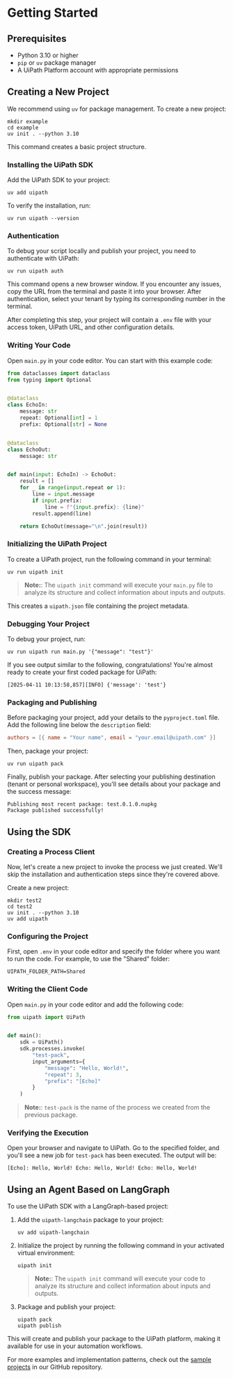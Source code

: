 # Getting Started

## Prerequisites

-   Python 3.10 or higher
-   `pip` or `uv` package manager
-   A UiPath Platform account with appropriate permissions

## Creating a New Project

We recommend using `uv` for package management. To create a new project:

```shell
mkdir example
cd example
uv init . --python 3.10
```

This command creates a basic project structure.

### Installing the UiPath SDK

Add the UiPath SDK to your project:

```shell
uv add uipath
```

To verify the installation, run:

```shell
uv run uipath --version
```

### Authentication

To debug your script locally and publish your project, you need to authenticate with UiPath:

```shell
uv run uipath auth
```

This command opens a new browser window. If you encounter any issues, copy the URL from the terminal and paste it into your browser. After authentication, select your tenant by typing its corresponding number in the terminal.

After completing this step, your project will contain a `.env` file with your access token, UiPath URL, and other configuration details.

### Writing Your Code

Open `main.py` in your code editor. You can start with this example code:

```python
from dataclasses import dataclass
from typing import Optional


@dataclass
class EchoIn:
    message: str
    repeat: Optional[int] = 1
    prefix: Optional[str] = None


@dataclass
class EchoOut:
    message: str


def main(input: EchoIn) -> EchoOut:
    result = []
    for _ in range(input.repeat or 1):
        line = input.message
        if input.prefix:
            line = f"{input.prefix}: {line}"
        result.append(line)

    return EchoOut(message="\n".join(result))
```

### Initializing the UiPath Project

To create a UiPath project, run the following command in your terminal:

```shell
uv run uipath init
```

> **Note:**: The `uipath init` command will execute your `main.py` file to analyze its structure and collect information about inputs and outputs.

This creates a `uipath.json` file containing the project metadata.

### Debugging Your Project

To debug your project, run:

```shell
uv run uipath run main.py '{"message": "test"}'
```

If you see output similar to the following, congratulations! You're almost ready to create your first coded package for UiPath:

```shell
[2025-04-11 10:13:58,857][INFO] {'message': 'test'}
```

### Packaging and Publishing

Before packaging your project, add your details to the `pyproject.toml` file. Add the following line below the `description` field:

```toml
authors = [{ name = "Your name", email = "your.email@uipath.com" }]
```

Then, package your project:

```shell
uv run uipath pack
```

Finally, publish your package. After selecting your publishing destination (tenant or personal workspace), you'll see details about your package and the success message:

```shell
Publishing most recent package: test.0.1.0.nupkg
Package published successfully!
```

## Using the SDK

### Creating a Process Client

Now, let's create a new project to invoke the process we just created. We'll skip the installation and authentication steps since they're covered above.

Create a new project:

```shell
mkdir test2
cd test2
uv init . --python 3.10
uv add uipath
```

### Configuring the Project

First, open `.env` in your code editor and specify the folder where you want to run the code. For example, to use the "Shared" folder:

```shell
UIPATH_FOLDER_PATH=Shared
```

### Writing the Client Code

Open `main.py` in your code editor and add the following code:

```python
from uipath import UiPath


def main():
    sdk = UiPath()
    sdk.processes.invoke(
        "test-pack",
        input_arguments={
            "message": "Hello, World!",
            "repeat": 3,
            "prefix": "[Echo]"
        }
    )
```

> **Note:**: `test-pack` is the name of the process we created from the previous package.

### Verifying the Execution

Open your browser and navigate to UiPath. Go to the specified folder, and you'll see a new job for `test-pack` has been executed. The output will be:

```
[Echo]: Hello, World! Echo: Hello, World! Echo: Hello, World!
```

## Using an Agent Based on LangGraph

To use the UiPath SDK with a LangGraph-based project:

1. Add the `uipath-langchain` package to your project:

    ```shell
    uv add uipath-langchain
    ```

2. Initialize the project by running the following command in your activated virtual environment:

    ```shell
    uipath init
    ```

    > **Note:**: The `uipath init` command will execute your code to analyze its structure and collect information about inputs and outputs.

3. Package and publish your project:
    ```shell
    uipath pack
    uipath publish
    ```

This will create and publish your package to the UiPath platform, making it available for use in your automation workflows.

For more examples and implementation patterns, check out the [sample projects](https://github.com/UiPath/uipath-langchain-python/tree/main/samples) in our GitHub repository.
